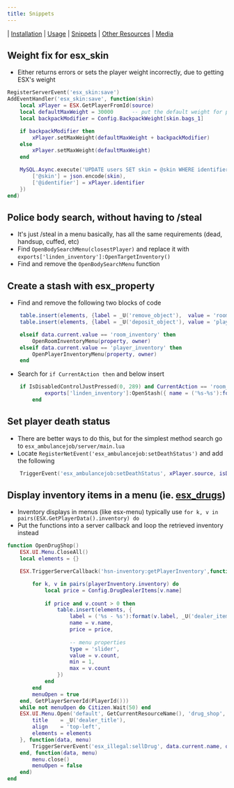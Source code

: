 ```yaml
---
title: Snippets
---
```


| [Installation](index) | [Usage](usage) | [Snippets](snippets) | [Other Resources](resources) | [Media](media)

## Weight fix for esx_skin
* Either returns errors or sets the player weight incorrectly, due to getting ESX's weight
```lua
RegisterServerEvent('esx_skin:save')
AddEventHandler('esx_skin:save', function(skin)
	local xPlayer = ESX.GetPlayerFromId(source)
	local defaultMaxWeight = 30000      -- put the default weight for players here, 30000 by default in linden_inventory
	local backpackModifier = Config.BackpackWeight[skin.bags_1]

	if backpackModifier then
		xPlayer.setMaxWeight(defaultMaxWeight + backpackModifier)
	else
		xPlayer.setMaxWeight(defaultMaxWeight)
	end

	MySQL.Async.execute('UPDATE users SET skin = @skin WHERE identifier = @identifier', {
		['@skin'] = json.encode(skin),
		['@identifier'] = xPlayer.identifier
	})
end)
````

## Police body search, without having to /steal
* It's just /steal in a menu basically, has all the same requirements (dead, handsup, cuffed, etc)
* Find `OpenBodySearchMenu(closestPlayer)` and replace it with `exports['linden_inventory']:OpenTargetInventory()`
* Find and remove the `OpenBodySearchMenu` function

## Create a stash with esx_property
* Find and remove the following two blocks of code
```lua
	table.insert(elements, {label = _U('remove_object'),  value = 'room_inventory'})
	table.insert(elements, {label = _U('deposit_object'), value = 'player_inventory'})
```
```lua
	elseif data.current.value == 'room_inventory' then
		OpenRoomInventoryMenu(property, owner)
	elseif data.current.value == 'player_inventory' then
		OpenPlayerInventoryMenu(property, owner)
	end
```
* Search for `if CurrentAction then` and below insert
```lua
	if IsDisabledControlJustPressed(0, 289) and CurrentAction == 'room_menu' then
			exports['linden_inventory']:OpenStash({ name = ('%s-%s'):format(CurrentActionData.property.name, CurrentActionData.owner), slots = 71})
		end
```

## Set player death status
* There are better ways to do this, but for the simplest method search go to `esx_ambulancejob/server/main.lua`
* Locate `RegisterNetEvent('esx_ambulancejob:setDeathStatus')` and add the following
```lua
	TriggerEvent('esx_ambulancejob:setDeathStatus', xPlayer.source, isDead)
```

## Display inventory items in a menu (ie. [esx_drugs](https://github.com/DoPeMan17/esx_drugs/blob/master/client/main.lua))
* Inventory displays in menus (like esx-menu) typically use `for k, v in pairs(ESX.GetPlayerData().inventory) do`
* Put the functions into a server callback and loop the retrieved inventory instead
```lua
function OpenDrugShop()
	ESX.UI.Menu.CloseAll()
	local elements = {}

	ESX.TriggerServerCallback('hsn-inventory:getPlayerInventory',function(playerInventory)

		for k, v in pairs(playerInventory.inventory) do
			local price = Config.DrugDealerItems[v.name]
	
			if price and v.count > 0 then
				table.insert(elements, {
					label = ('%s - %s'):format(v.label, _U('dealer_item', ESX.Math.GroupDigits(price))),
					name = v.name,
					price = price,
	
					-- menu properties
					type = 'slider',
					value = v.count,
					min = 1,
					max = v.count
				})
			end
		end
		menuOpen = true
	end, GetPlayerServerId(PlayerId()))
	while not menuOpen do Citizen.Wait(50) end
	ESX.UI.Menu.Open('default', GetCurrentResourceName(), 'drug_shop', {
		title    = _U('dealer_title'),
		align    = 'top-left',
		elements = elements
	}, function(data, menu)
		TriggerServerEvent('esx_illegal:sellDrug', data.current.name, data.current.value)
	end, function(data, menu)
		menu.close()
		menuOpen = false
	end)
end
```

